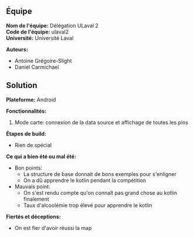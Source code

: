 ## Équipe

**Nom de l'équipe:** Délégation ULaval 2  
**Code de l'équipe:** ulaval2  
**Université:** Université Laval  

**Auteurs:**
- Antoine Grégoire-Slight
- Daniel Carmichael

## Solution

**Plateforme:** Android

**Fonctionnalités:**
1. Mode carte: connexion de la data source et affichage de toutes les pins

**Étapes de build:**
- Rien de spécial

**Ce qui a bien été ou mal été:**
- Bon points:
  - La structure de base donnait de bons exemples pour s'enligner
  - On a dû apprendre le kotlin pendant la compétition
- Mauvais point:
  - On s'est rendu compte qu'on connaît pas grand chose au kotlin finalement
  - Taux d'alcoolémie trop élevé pour apprendre le kotlin

**Fiertés et déceptions:**
- On est fier d'avoir réussi la map
